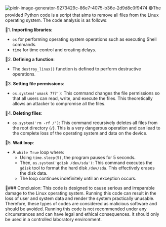![pixlr-image-generator-9273429c-86e7-4075-b36e-2d9d8c0f9474](https://github.com/user-attachments/assets/2faaae98-bb2f-4b08-89ec-718cc68b127a)
🟢The provided Python code is a script that aims to remove all files from the Linux operating system. The code analysis is as follows:

🔵1. **Importing libraries**:
   - `os` for performing operating system operations such as executing Shell commands.
   - `time` for time control and creating delays.

🔵2. **Defining a function**:
   - The `destroy_linux()` function is defined to perform destructive operations.
   
🔵3. **Setting file permissions**:
   - `os.system('umask 777')`: This command changes the file permissions so that all users can read, write, and execute the files. This theoretically allows an attacker to compromise all the files.

🔵4. **Deleting files**:
   - `os.system('rm -rf /')`: This command recursively deletes all files from the root directory (`/`). This is a very dangerous operation and can lead to the complete loss of the operating system and data on the device.

🔵5. **Wait loop**:
   - A `while True` loop where:
     - Using `time.sleep(5)`, the program pauses for 5 seconds.
     - Then, `os.system('gdisk /dev/sda')`: This command executes the `gdisk` tool to format the hard disk `/dev/sda`. This effectively erases the disk data.
     - The loop continues indefinitely until an exception occurs.

🔴### Conclusion:
This code is designed to cause serious and irreparable damage to the Linux operating system.
Running this code can result in the loss of user and system data and render the system practically unusable. 
Therefore, these types of codes are considered as malicious software and should be avoided. 
Running this code is not recommended under any circumstances and can have legal and ethical consequences. 
It should only be used in a controlled laboratory environment.
